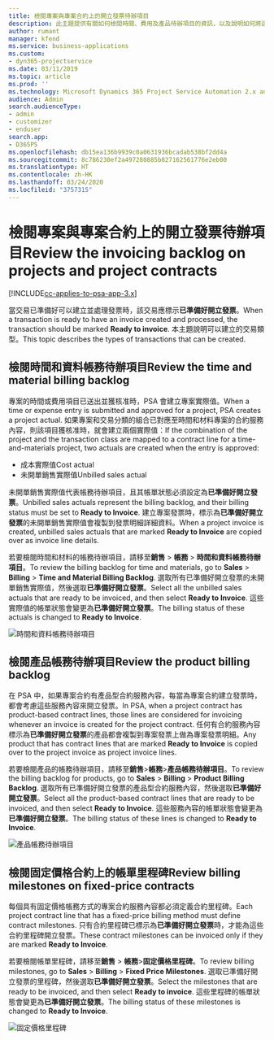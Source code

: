 ```yaml
---
title: 檢閱專案與專案合約上的開立發票待辦項目
description: 此主題提供有關如何檢閱時間、費用及產品待辦項目的資訊，以及說明如何將這些待辦項目標示為已準備好開立發票。
author: rumant
manager: kfend
ms.service: business-applications
ms.custom:
- dyn365-projectservice
ms.date: 03/11/2019
ms.topic: article
ms.prod: ''
ms.technology: Microsoft Dynamics 365 Project Service Automation 2.x and 3.x
audience: Admin
search.audienceType:
- admin
- customizer
- enduser
search.app:
- D365PS
ms.openlocfilehash: db15ea136b9939c0a0631936bcadab538bf2dd4a
ms.sourcegitcommit: 8c786230ef2a497280885b827162561776e2eb00
ms.translationtype: HT
ms.contentlocale: zh-HK
ms.lasthandoff: 03/24/2020
ms.locfileid: "3757315"
---
```

# <a name="review-the-invoicing-backlog-on-projects-and-project-contracts"></a><span data-ttu-id="870a2-103">檢閱專案與專案合約上的開立發票待辦項目</span><span class="sxs-lookup"><span data-stu-id="870a2-103">Review the invoicing backlog on projects and project contracts</span></span>

[!INCLUDE[cc-applies-to-psa-app-3.x](../includes/cc-applies-to-psa-app-3x.md)]

<span data-ttu-id="870a2-104">當交易已準備好可以建立並處理發票時，該交易應標示**已準備好開立發票**。</span><span class="sxs-lookup"><span data-stu-id="870a2-104">When a transaction is ready to have an invoice created and processed, the transaction should be marked **Ready to invoice**.</span></span> <span data-ttu-id="870a2-105">本主題說明可以建立的交易類型。</span><span class="sxs-lookup"><span data-stu-id="870a2-105">This topic describes the types of transactions that can be created.</span></span>

## <a name="review-the-time-and-material-billing-backlog"></a><span data-ttu-id="870a2-106">檢閱時間和資料帳務待辦項目</span><span class="sxs-lookup"><span data-stu-id="870a2-106">Review the time and material billing backlog</span></span>

<span data-ttu-id="870a2-107">專案的時間或費用項目已送出並獲核准時，PSA 會建立專案實際值。</span><span class="sxs-lookup"><span data-stu-id="870a2-107">When a time or expense entry is submitted and approved for a project, PSA creates a project actual.</span></span> <span data-ttu-id="870a2-108">如果專案和交易分類的組合已對應至時間和材料專案的合約服務內容，則該項目獲核准時，就會建立兩個實際值：</span><span class="sxs-lookup"><span data-stu-id="870a2-108">If the combination of the project and the transaction class are mapped to a contract line for a time-and-materials project, two actuals are created when the entry is approved:</span></span>

- <span data-ttu-id="870a2-109">成本實際值</span><span class="sxs-lookup"><span data-stu-id="870a2-109">Cost actual</span></span> 
- <span data-ttu-id="870a2-110">未開單銷售實際值</span><span class="sxs-lookup"><span data-stu-id="870a2-110">Unbilled sales actual</span></span>

<span data-ttu-id="870a2-111">未開單銷售實際值代表帳務待辦項目，且其帳單狀態必須設定為**已準備好開立發票**。</span><span class="sxs-lookup"><span data-stu-id="870a2-111">Unbilled sales actuals represent the billing backlog, and their billing status must be set to **Ready to Invoice**.</span></span> <span data-ttu-id="870a2-112">建立專案發票時，標示為**已準備好開立發票**的未開單銷售實際值會複製到發票明細詳細資料。</span><span class="sxs-lookup"><span data-stu-id="870a2-112">When a project invoice is created, unbilled sales actuals that are marked **Ready to Invoice** are copied over as invoice line details.</span></span>

<span data-ttu-id="870a2-113">若要檢閱時間和材料的帳務待辦項目，請移至**銷售** \> **帳務** \> **時間和資料帳務待辦項目**。</span><span class="sxs-lookup"><span data-stu-id="870a2-113">To review the billing backlog for time and materials, go to **Sales** \> **Billing** \> **Time and Material Billing Backlog**.</span></span> <span data-ttu-id="870a2-114">選取所有已準備好開立發票的未開單銷售實際值，然後選取**已準備好開立發票**。</span><span class="sxs-lookup"><span data-stu-id="870a2-114">Select all the unbilled sales actuals that are ready to be invoiced, and then select **Ready to Invoice**.</span></span> <span data-ttu-id="870a2-115">這些實際值的帳單狀態會變更為**已準備好開立發票**。</span><span class="sxs-lookup"><span data-stu-id="870a2-115">The billing status of these actuals is changed to **Ready to Invoice**.</span></span>

![時間和資料帳務待辦項目](media/TMBacklog.png)

## <a name="review-the-product-billing-backlog"></a><span data-ttu-id="870a2-117">檢閱產品帳務待辦項目</span><span class="sxs-lookup"><span data-stu-id="870a2-117">Review the product billing backlog</span></span>

<span data-ttu-id="870a2-118">在 PSA 中，如果專案合約有產品型合約服務內容，每當為專案合約建立發票時，都會考慮這些服務內容來開立發票。</span><span class="sxs-lookup"><span data-stu-id="870a2-118">In PSA, when a project contract has product-based contract lines, those lines are considered for invoicing whenever an invoice is created for the project contract.</span></span> <span data-ttu-id="870a2-119">任何有合約服務內容標示為**已準備好開立發票**的產品都會複製到專案發票上做為專案發票明細。</span><span class="sxs-lookup"><span data-stu-id="870a2-119">Any product that has contract lines that are marked **Ready to Invoice** is copied over to the project invoice as project invoice lines.</span></span>

<span data-ttu-id="870a2-120">若要檢閱產品的帳務待辦項目，請移至**銷售**\>**帳務**\>**產品帳務待辦項目**。</span><span class="sxs-lookup"><span data-stu-id="870a2-120">To review the billing backlog for products, go to **Sales** \> **Billing** \> **Product Billing Backlog**.</span></span> <span data-ttu-id="870a2-121">選取所有已準備好開立發票的產品型合約服務內容，然後選取**已準備好開立發票**。</span><span class="sxs-lookup"><span data-stu-id="870a2-121">Select all the product-based contract lines that are ready to be invoiced, and then select **Ready to Invoice**.</span></span> <span data-ttu-id="870a2-122">這些服務內容的帳單狀態會變更為**已準備好開立發票**。</span><span class="sxs-lookup"><span data-stu-id="870a2-122">The billing status of these lines is changed to **Ready to Invoice**.</span></span>

![產品帳務待辦項目](media/ProductBacklog.png)

## <a name="review-billing-milestones-on-fixed-price-contracts"></a><span data-ttu-id="870a2-124">檢閱固定價格合約上的帳單里程碑</span><span class="sxs-lookup"><span data-stu-id="870a2-124">Review billing milestones on fixed-price contracts</span></span>

<span data-ttu-id="870a2-125">每個具有固定價格帳務方式的專案合約服務內容都必須定義合約里程碑。</span><span class="sxs-lookup"><span data-stu-id="870a2-125">Each project contract line that has a fixed-price billing method must define contract milestones.</span></span> <span data-ttu-id="870a2-126">只有合約里程碑已標示為**已準備好開立發票**時，才能為這些合約里程碑開立發票。</span><span class="sxs-lookup"><span data-stu-id="870a2-126">These contract milestones can be invoiced only if they are marked **Ready to Invoice**.</span></span> 

<span data-ttu-id="870a2-127">若要檢閱帳單里程碑，請移至**銷售** \> **帳務**\>**固定價格里程碑**。</span><span class="sxs-lookup"><span data-stu-id="870a2-127">To review billing milestones, go to **Sales** \> **Billing** \> **Fixed Price Milestones**.</span></span> <span data-ttu-id="870a2-128">選取已準備好開立發票的里程碑，然後選取**已準備好開立發票**。</span><span class="sxs-lookup"><span data-stu-id="870a2-128">Select the milestones that are ready to be invoiced, and then select **Ready to invoice**.</span></span> <span data-ttu-id="870a2-129">這些里程碑的帳單狀態會變更為**已準備好開立發票**。</span><span class="sxs-lookup"><span data-stu-id="870a2-129">The billing status of these milestones is changed to **Ready to Invoice**.</span></span>

![固定價格里程碑](media/FPBacklog.png)
